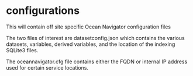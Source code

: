 # configurations
This will contain off site  specific Ocean Navigator configuration files

The two files of interest are datasetconfig.json which contains the various
datasets, variables, derived variables, and the location of the indexing
SQLite3 files.

The oceannavigator.cfg file contains either the FQDN or internal IP address 
used for certain service locations.
